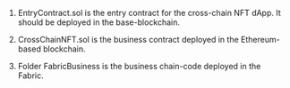 1. EntryContract.sol is the entry contract for the cross-chain NFT dApp. It should be deployed in the base-blockchain.

2. CrossChainNFT.sol is the business contract deployed in the Ethereum-based blockchain.

3. Folder FabricBusiness is the business chain-code deployed in the Fabric. 
